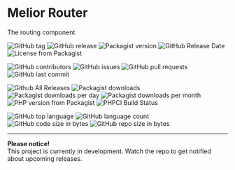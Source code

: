# Melior Router
The routing component 

![GitHub tag](https://img.shields.io/github/tag/meliorframework/routing.svg)
![GitHub release](https://img.shields.io/github/release/meliorframework/routing.svg)
![Packagist version](https://img.shields.io/packagist/v/melior/routing.svg)
![GitHub Release Date](https://img.shields.io/github/release-date/meliorframework/routing.svg)
![License from Packagist](https://img.shields.io/packagist/l/melior/routing.svg)

![GitHub contributors](https://img.shields.io/github/contributors/meliorframework/routing.svg)
![GitHub issues](https://img.shields.io/github/issues/meliorframework/routing.svg)
![GitHub pull requests](https://img.shields.io/github/issues-pr/meliorframework/routing.svg)
![GitHub last commit](https://img.shields.io/github/last-commit/meliorframework/routing.svg)

![Github All Releases](https://img.shields.io/github/downloads/meliorframework/routing/total.svg)
![Packagist downloads](https://img.shields.io/packagist/dt/melior/routing.svg)
![Packagist downloads per day](https://img.shields.io/packagist/dd/melior/routing.svg)
![Packagist downloads per month](https://img.shields.io/packagist/dm/melior/routing.svg)
![PHP version from Packagist](https://img.shields.io/packagist/php-v/melior/routing.svg)
![PHPCI Build Status](http://deploy.mcstreetguy.de/build-status/image/6 "PHPCI Status")

![GitHub top language](https://img.shields.io/github/languages/top/meliorframework/routing.svg)
![GitHub language count](https://img.shields.io/github/languages/count/meliorframework/routing.svg)
![GitHub code size in bytes](https://img.shields.io/github/languages/code-size/meliorframework/routing.svg)
![GitHub repo size in bytes](https://img.shields.io/github/repo-size/meliorframework/routing.svg)

------

**Please notice!**    
This project is currently in development.
Watch the repo to get notified about upcoming releases.